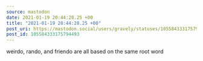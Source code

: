 ```yaml
---
source: mastodon
date: 2021-01-19 20:44:28.25 +00
title: "2021-01-19 20:44:28.25 +00"
post_uri: https://mastodon.social/users/gravely/statuses/105584333175794493
post_id: 105584333175794493
---
```

weirdo, rando, and friendo are all based on the same root word


